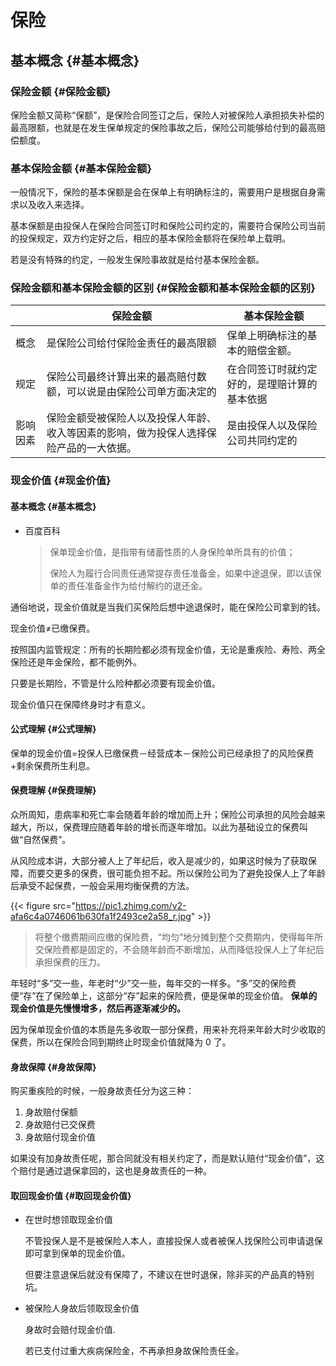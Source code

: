 # 保险


## 基本概念 {#基本概念}


### 保险金额 {#保险金额}

保险金额又简称“保额”，是保险合同签订之后，保险人对被保险人承担损失补偿的最高限额，也就是在发生保单规定的保险事故之后，保险公司能够给付到的最高赔偿额度。


### 基本保险金额 {#基本保险金额}

一般情况下，保险的基本保额是会在保单上有明确标注的，需要用户是根据自身需求以及收入来选择。

基本保额是由投保人在保险合同签订时和保险公司约定的，需要符合保险公司当前的投保规定，双方约定好之后，相应的基本保险金额将在保险单上载明。

若是没有特殊的约定，一般发生保险事故就是给付基本保险金额。


### 保险金额和基本保险金额的区别 {#保险金额和基本保险金额的区别}

|      | 保险金额                                    | 基本保险金额           |
|------|-----------------------------------------|------------------|
| 概念 | 是保险公司给付保险金责任的最高限额          | 保单上明确标注的基本的赔偿金额。 |
| 规定 | 保险公司最终计算出来的最高赔付数额，可以说是由保险公司单方面决定的 | 在合同签订时就约定好的，是理赔计算的基本依据 |
| 影响因素 | 保险金额受被保险人以及投保人年龄、收入等因素的影响，做为投保人选择保险产品的一大依据。 | 是由投保人以及保险公司共同约定的 |


### 现金价值 {#现金价值}


#### 基本概念 {#基本概念}

-   百度百科

    > 保单现金价值，是指带有储蓄性质的人身保险单所具有的价值；
    >
    > 保险人为履行合同责任通常提存责任准备金，如果中途退保，即以该保单的责任准备金作为给付解约的退还金。

通俗地说，现金价值就是当我们买保险后想中途退保时，能在保险公司拿到的钱。

现金价值≠已缴保费。

按照国内监管规定：所有的长期险都必须有现金价值，无论是重疾险、寿险、两全保险还是年金保险，都不能例外。

只要是长期险，不管是什么险种都必须要有现金价值。

现金价值只在保障终身时才有意义。


#### 公式理解 {#公式理解}

保单的现金价值=投保人已缴保费－经营成本－保险公司已经承担了的风险保费+剩余保费所生利息。


#### 保费理解 {#保费理解}

众所周知，患病率和死亡率会随着年龄的增加而上升；保险公司承担的风险会越来越大，所以，保费理应随着年龄的增长而逐年增加。以此为基础设立的保费叫做“自然保费”。

从风险成本讲，大部分被人上了年纪后，收入是减少的，如果这时候为了获取保障，而要交更多的保费，很可能负担不起。所以保险公司为了避免投保人上了年龄后承受不起保费，一般会采用均衡保费的方法。

{{< figure src="https://pic1.zhimg.com/v2-afa6c4a0746061b630fa1f2493ce2a58_r.jpg" >}}

> 将整个缴费期间应缴的保险费，“均匀”地分摊到整个交费期内，使得每年所交保险费都是固定的，不会随年龄而不断增加，从而降低投保人上了年纪后承担保费的压力。

年轻时“多”交一些，年老时“少”交一些，每年交的一样多。“多”交的保险费便“存”在了保险单上，这部分“存”起来的保险费，便是保单的现金价值。 **保单的现金价值是先慢慢增多，然后再逐渐减少的。**

因为保单现金价值的本质是先多收取一部分保费，用来补充将来年龄大时少收取的保费，所以在保险合同到期终止时现金价值就降为 0 了。


#### 身故保障 {#身故保障}

购买重疾险的时候，一般身故责任分为这三种：

1.  身故赔付保额
2.  身故赔付已交保费
3.  身故赔付现金价值

如果没有加身故责任呢，那合同就没有相关约定了，而是默认赔付“现金价值”，这个赔付是通过退保拿回的，这也是身故责任的一种。


#### 取回现金价值 {#取回现金价值}

<!--list-separator-->

-  在世时想领取现金价值

    不管投保人是不是被保险人本人，直接投保人或者被保人找保险公司申请退保即可拿到保单的现金价值。

    但要注意退保后就没有保障了，不建议在世时退保，除非买的产品真的特别坑。

<!--list-separator-->

-  被保险人身故后领取现金价值

    身故时会赔付现金价值.

    若已支付过重大疾病保险金，不再承担身故保险责任金。
